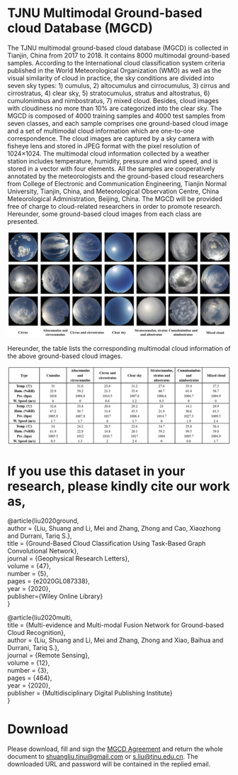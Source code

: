 # TJNU Multimodal Ground-based cloud Database (MGCD)
The TJNU multimodal ground-based cloud database (MGCD) is collected in Tianjin, China from 2017 to 2018. It contains 8000 multimodal ground-based samples. According to the International cloud classification system criteria published in the World Meteorological Organization (WMO) as well as the visual similarity of cloud in practice, the sky conditions are divided into seven sky types: 1) cumulus, 2) altocumulus and cirrocumulus, 3) cirrus and cirrostratus, 4) clear sky, 5) stratocumulus, stratus and altostratus, 6) cumulonimbus and nimbostratus, 7) mixed cloud. Besides, cloud images with cloudiness no more than 10% are categorized into the clear sky. The MGCD is composed of 4000 training samples and 4000 test samples from seven classes, and each sample comprises one ground-based cloud image and a set of multimodal cloud information which are one-to-one correspondence. The cloud images are captured by a sky camera with fisheye lens and stored in JPEG format with the pixel resolution of 1024×1024. The multimodal cloud information collected by a weather station includes temperature, humidity, pressure and wind speed, and is stored in a vector with four elements. All the samples are cooperatively annotated by the meteorologists and the ground-based cloud researchers from College of Electronic and Communication Engineering, Tianjin Normal University, Tianjin, China, and Meteorological Observation Centre, China Meteorological Administration, Beijing, China. The MGCD will be provided free of charge to cloud-related researchers in order to promote research. Hereunder, some ground-based cloud images from each class are presented.

![1-1](https://github.com/shuangliutjnu/Multimodal-Ground-based-Cloud-Database-/blob/master/1-1.jpg)

Hereunder, the table lists the corresponding multimodal cloud information of the above ground-based cloud images.

![2-1](https://github.com/shuangliutjnu/Multimodal-Ground-based-Cloud-Database-/blob/master/2-1.jpg)

# If you use this dataset in your research, please kindly cite our work as,
@article{liu2020ground,  
  author = {Liu, Shuang and Li, Mei and Zhang, Zhong and Cao, Xiaozhong and Durrani, Tariq S.},  
  title = {Ground-Based Cloud Classification Using Task-Based Graph Convolutional Network},  
  journal = {Geophysical Research Letters},  
  volume = {47},  
  number = {5},  
  pages = {e2020GL087338},  
  year = {2020},  
  publisher={Wiley Online Library}  
}

@article{liu2020multi,  
  title = {Multi-evidence and Multi-modal Fusion Network for Ground-based Cloud Recognition},  
  author = {Liu, Shuang and Li, Mei and Zhang, Zhong and Xiao, Baihua and Durrani, Tariq S.},  
  journal = {Remote Sensing},  
  volume = {12},  
  number = {3},  
  pages = {464},  
  year = {2020},  
  publisher = {Multidisciplinary Digital Publishing Institute}  
}

# Download
Please download, fill and sign the [MGCD Agreement](https://github.com/shuangliutjnu/Multimodal-Ground-based-Cloud-Database-/blob/master/MGCD%20Agreement.pdf) and return the whole document to shuangliu.tjnu@gmail.com or s.liu@tjnu.edu.cn. The downloaded URL and password will be contained in the replied email.
